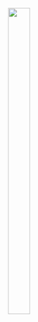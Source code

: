 <p float="center>
          
<img src="https://user-images.githubusercontent.com/113609040/210040596-19a974e5-a1c9-4da7-a54e-a68404ed17e0.png" width=22% height=35%>

<img src="https://user-images.githubusercontent.com/113609040/222341778-5cf16cf7-8a64-4d4a-b37a-4f39c9922029.gif" width=30% height=40%>


</p>




